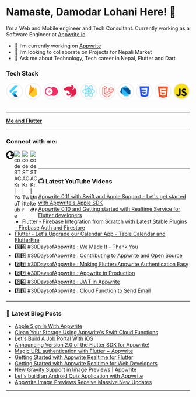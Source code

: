 # Namaste, Damodar Lohani Here! 👋

I'm a Web and Mobile engineer and Tech Consultant. Currently working as a Software Engineer at [Appwrite.io](https://appwrite.io)

- 🔭 I’m currently working on [Appwrite](https://github.com/appwrite/appwrite)
- 👯 I’m looking to collaborate on Projects for Nepali Market
- 💬 Ask me about Technology, Tech career in Nepal, Flutter and Dart

### Tech Stack
<img src="assets/tech.svg" title="Flutter, Firebase, Appwrite, NestJs, ReactJS, Laravel, Dart, HTML, CSS, JS" alt="Flutter, Firebase, Appwrite, NestJs, ReactJS, Laravel, Dart, HTML, CSS, JS" /> <br /><br />
___

**[Me and Flutter](https://github.com/lohanidamodar/lohanidamodar/blob/master/FLUTTER.md)**
___

### Connect with me:

[<img align="left" alt="codeSTACKr.com" width="22px" src="https://raw.githubusercontent.com/iconic/open-iconic/master/svg/globe.svg" />][website]
[<img align="left" alt="codeSTACKr | YouTube" width="22px" src="https://cdn.jsdelivr.net/npm/simple-icons@v3/icons/youtube.svg" />][youtube]
[<img align="left" alt="codeSTACKr | Twitter" width="22px" src="https://cdn.jsdelivr.net/npm/simple-icons@v3/icons/twitter.svg" />][twitter]
[<img align="left" alt="codeSTACKr | LinkedIn" width="22px" src="https://cdn.jsdelivr.net/npm/simple-icons@v3/icons/linkedin.svg" />][linkedin]

<br />
<br />

---

### 📺 Latest YouTube Videos
<!-- YOUTUBE:START -->
- [Appwrite 0.11 with Swift and Apple Support - Let's get started with Appwrite's Apple SDK](https://www.youtube.com/watch?v=-mlG88xLQwk)
- [Appwrite 0.10 and Getting started with Realtime Service for Flutter developers](https://www.youtube.com/watch?v=TFMC5542wjQ)
- [Flutter - Firebase Integration from Scratch with Latest Stable Plugins - Firebase Auth and Firestore](https://www.youtube.com/watch?v=8SziUbsU6iU)
- [Flutter - Let's Upgrade our Calendar App - Table Calendar and FlutterFire](https://www.youtube.com/watch?v=Tnjex6C94qc)
- [3️⃣0️⃣ #30DaysofAppwrite : We Made It - Thank You](https://www.youtube.com/watch?v=cAl7KJwAM98)
- [2️⃣9️⃣ #30DaysofAppwrite : Contributing to Appwrite and Open Source](https://www.youtube.com/watch?v=3yC34nxqzRo)
- [2️⃣8️⃣ #30DaysofAppwrite : Making Flutter+Appwrite Authentication Easy](https://www.youtube.com/watch?v=bqh8qjNCHno)
- [2️⃣7️⃣ #30DaysofAppwrite : Appwrite in Production](https://www.youtube.com/watch?v=guu0GR_4F5w)
- [2️⃣6️⃣ #30DaysofAppwrite : JWT in Appwrite](https://www.youtube.com/watch?v=8T4FNFfKbR0)
- [2️⃣5️⃣ #30DaysofAppwrite : Cloud Function to Send Email](https://www.youtube.com/watch?v=Tn2bgNh8vTc)
<!-- YOUTUBE:END -->

---

### 📕 Latest Blog Posts
<!-- BLOG-POST-LIST:START -->
- [Apple Sign In With Appwrite](https://dev.to/appwrite/apple-sign-in-with-appwrite-2576)
- [Clean Your Storage Using Appwrite's Swift Cloud Functions](https://dev.to/appwrite/clean-your-storage-using-appwrites-swift-cloud-functions-1h4f)
- [Let's Build A Job Portal With iOS](https://dev.to/appwrite/lets-build-a-job-portal-with-ios-50in)
- [Announcing Version 2.0 of the Flutter SDK for Appwrite!](https://dev.to/appwrite/announcing-version-2-0-of-the-flutter-sdk-for-appwrite-22hg)
- [Magic URL authentication with Flutter + Appwrite](https://dev.to/appwrite/magic-url-authentication-with-flutter-appwrite-349g)
- [Getting Started with Appwrite Realtime for Flutter](https://dev.to/appwrite/getting-started-with-appwrite-realtime-for-flutter-4229)
- [Getting Started with Appwrite Realtime for Web Developers](https://dev.to/appwrite/getting-started-with-appwrite-realtime-for-web-developers-45o6)
- [New Gravity Support in Image Previews | Appwrite](https://dev.to/appwrite/new-gravity-support-in-image-previews-appwrite-442j)
- [Let's build an Android Quiz Application with Appwrite](https://dev.to/appwrite/let-s-build-an-android-quiz-application-with-appwrite-3kn1)
- [Appwrite Image Previews Receive Massive New Updates](https://dev.to/appwrite/appwrite-image-previews-receive-massive-new-updates-2edo)
<!-- BLOG-POST-LIST:END -->

---

[website]: https://dlohani.com.np
[twitter]: https://twitter.com/lohanidamodar
[youtube]: https://youtube.com/reactbits
[linkedin]: https://linkedin.com/in/lohanidamodar
